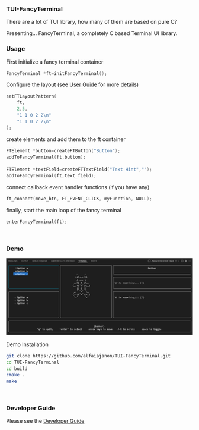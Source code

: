 ### TUI-FancyTerminal
There are a lot of TUI library, how many of them are based on pure C?

Presenting...
FancyTerminal,
a completely C based Terminal UI library.
<br>


### Usage

First initialize a fancy terminal container
```c    
FancyTerminal *ft=initFancyTerminal();
```
Configure the layout (see [User Guide](./docs/UserGuide.md) for more details)
```c
setFTLayoutPattern(
    ft,
    2,5,
    "1 1 0 2 2\n"
    "1 1 0 2 2\n"
);
```
create elements and add them to the ft container
```c
FTElement *button=createFTButton("Button");                            
addToFancyTerminal(ft,button);

FTElement *textField=createFTTextField("Text Hint","");    
addToFancyTerminal(ft,text_field);
```
connect callback event handler functions (if you have any)
```c
ft_connect(move_btn, FT_EVENT_CLICK, myFunction, NULL);
```
finally, start the main loop of the fancy terminal
```c
enterFancyTerminal(ft);
```
<br>


### Demo 

![Demo Image](demo.png)

Demo Installation

```bash
git clone https://github.com/alfaiajanon/TUI-FancyTerminal.git
cd TUI-FancyTerminal
cd build
cmake .
make
```
<br>


### Developer Guide

Please see the [Developer Guide](./docs/DeveloperGuide.md)